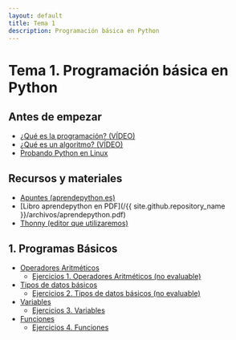 ```yaml
---
layout: default
title: Tema 1
description: Programación básica en Python
---
```


# Tema 1. Programación básica en Python

## Antes de empezar

- [¿Qué es la programación? (VÍDEO)](https://youtu.be/7vbi-OCFZEY)
- [¿Qué es un algoritmo? (VÍDEO)](https://youtu.be/U3CGMyjzlvM)
- [Probando Python en Linux](./probando-python-linux)

## Recursos y materiales

- [Apuntes (aprendepython.es)](https://aprendepython.es/)
- [Libro aprendepython en PDF](/{{ site.github.repository_name }}/archivos/aprendepython.pdf)
- [Thonny (editor que utilizaremos)](https://thonny.org/)

## 1. Programas Básicos

- [Operadores Aritméticos](./1-operadores-aritmeticos/apuntes)
    - [Ejercicios 1. Operadores Aritméticos (no evaluable)](./1-operadores-aritmeticos/ejercicios.md)
- [Tipos de datos básicos](./2-tipos-de-datos-basicos/apuntes.md)
    - [Ejercicios 2. Tipos de datos básicos (no evaluable)](./2-tipos-de-datos-basicos/ejercicios.md)
- [Variables](./3-variables/apuntes.md)
    - [Ejercicios 3. Variables](./3-variables/3-Ejercicios_de_Variables.pdf)
- [Funciones](./4-funciones/apuntes.md)
    - [Ejercicios 4. Funciones](./4-funciones/ejercicios.md)

<!--
    - [Ejercicios 3. Variables (no evaluable)](./3-variables/3-Ejercicios_de_Variables.pdf)
-->
